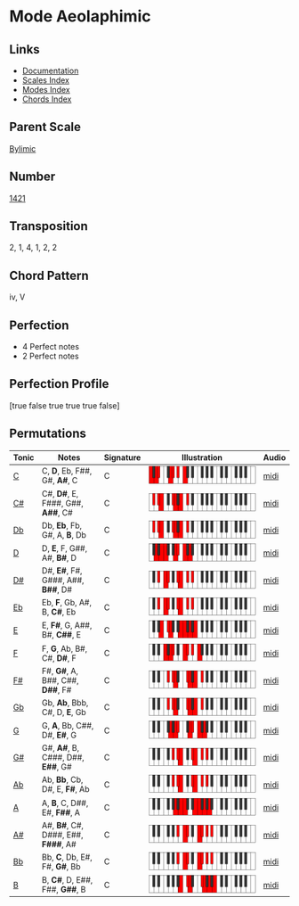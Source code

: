 # Mode Aeolaphimic

## Links

- [Documentation](README.md)
- [Scales Index](Scales.md)
- [Modes Index](Modes.md)
- [Chords Index](Chords.md)

## Parent Scale

[Bylimic](ScaleBylimic.md)

## Number

[1421](https://ianring.com/musictheory/scales/1421)

## Transposition

2, 1, 4, 1, 2, 2

## Chord Pattern

iv, V

## Perfection

- 4 Perfect notes
- 2 Perfect notes

## Perfection Profile

[true false true true true false]

## Permutations

| Tonic | Notes | Signature | Illustration | Audio |
|-------|-------|-----------|--------------|-------|
| [C](ModeCNaturalAeolaphimic.md) | C, **D**, Eb, F##, G#, **A#**, C | C | ![CNaturalAeolaphimic](ModeCNaturalAeolaphimic.png) | [midi](https://github.com/edipermadi/music/blob/main/docs/ModeCNaturalAeolaphimic.mid?raw=true) |
| [C#](ModeCSharpAeolaphimic.md) | C#, **D#**, E, F###, G##, **A##**, C# | C | ![CSharpAeolaphimic](ModeCSharpAeolaphimic.png) | [midi](https://github.com/edipermadi/music/blob/main/docs/ModeCSharpAeolaphimic.mid?raw=true) |
| [Db](ModeDFlatAeolaphimic.md) | Db, **Eb**, Fb, G#, A, **B**, Db | C | ![DFlatAeolaphimic](ModeDFlatAeolaphimic.png) | [midi](https://github.com/edipermadi/music/blob/main/docs/ModeDFlatAeolaphimic.mid?raw=true) |
| [D](ModeDNaturalAeolaphimic.md) | D, **E**, F, G##, A#, **B#**, D | C | ![DNaturalAeolaphimic](ModeDNaturalAeolaphimic.png) | [midi](https://github.com/edipermadi/music/blob/main/docs/ModeDNaturalAeolaphimic.mid?raw=true) |
| [D#](ModeDSharpAeolaphimic.md) | D#, **E#**, F#, G###, A##, **B##**, D# | C | ![DSharpAeolaphimic](ModeDSharpAeolaphimic.png) | [midi](https://github.com/edipermadi/music/blob/main/docs/ModeDSharpAeolaphimic.mid?raw=true) |
| [Eb](ModeEFlatAeolaphimic.md) | Eb, **F**, Gb, A#, B, **C#**, Eb | C | ![EFlatAeolaphimic](ModeEFlatAeolaphimic.png) | [midi](https://github.com/edipermadi/music/blob/main/docs/ModeEFlatAeolaphimic.mid?raw=true) |
| [E](ModeENaturalAeolaphimic.md) | E, **F#**, G, A##, B#, **C##**, E | C | ![ENaturalAeolaphimic](ModeENaturalAeolaphimic.png) | [midi](https://github.com/edipermadi/music/blob/main/docs/ModeENaturalAeolaphimic.mid?raw=true) |
| [F](ModeFNaturalAeolaphimic.md) | F, **G**, Ab, B#, C#, **D#**, F | C | ![FNaturalAeolaphimic](ModeFNaturalAeolaphimic.png) | [midi](https://github.com/edipermadi/music/blob/main/docs/ModeFNaturalAeolaphimic.mid?raw=true) |
| [F#](ModeFSharpAeolaphimic.md) | F#, **G#**, A, B##, C##, **D##**, F# | C | ![FSharpAeolaphimic](ModeFSharpAeolaphimic.png) | [midi](https://github.com/edipermadi/music/blob/main/docs/ModeFSharpAeolaphimic.mid?raw=true) |
| [Gb](ModeGFlatAeolaphimic.md) | Gb, **Ab**, Bbb, C#, D, **E**, Gb | C | ![GFlatAeolaphimic](ModeGFlatAeolaphimic.png) | [midi](https://github.com/edipermadi/music/blob/main/docs/ModeGFlatAeolaphimic.mid?raw=true) |
| [G](ModeGNaturalAeolaphimic.md) | G, **A**, Bb, C##, D#, **E#**, G | C | ![GNaturalAeolaphimic](ModeGNaturalAeolaphimic.png) | [midi](https://github.com/edipermadi/music/blob/main/docs/ModeGNaturalAeolaphimic.mid?raw=true) |
| [G#](ModeGSharpAeolaphimic.md) | G#, **A#**, B, C###, D##, **E##**, G# | C | ![GSharpAeolaphimic](ModeGSharpAeolaphimic.png) | [midi](https://github.com/edipermadi/music/blob/main/docs/ModeGSharpAeolaphimic.mid?raw=true) |
| [Ab](ModeAFlatAeolaphimic.md) | Ab, **Bb**, Cb, D#, E, **F#**, Ab | C | ![AFlatAeolaphimic](ModeAFlatAeolaphimic.png) | [midi](https://github.com/edipermadi/music/blob/main/docs/ModeAFlatAeolaphimic.mid?raw=true) |
| [A](ModeANaturalAeolaphimic.md) | A, **B**, C, D##, E#, **F##**, A | C | ![ANaturalAeolaphimic](ModeANaturalAeolaphimic.png) | [midi](https://github.com/edipermadi/music/blob/main/docs/ModeANaturalAeolaphimic.mid?raw=true) |
| [A#](ModeASharpAeolaphimic.md) | A#, **B#**, C#, D###, E##, **F###**, A# | C | ![ASharpAeolaphimic](ModeASharpAeolaphimic.png) | [midi](https://github.com/edipermadi/music/blob/main/docs/ModeASharpAeolaphimic.mid?raw=true) |
| [Bb](ModeBFlatAeolaphimic.md) | Bb, **C**, Db, E#, F#, **G#**, Bb | C | ![BFlatAeolaphimic](ModeBFlatAeolaphimic.png) | [midi](https://github.com/edipermadi/music/blob/main/docs/ModeBFlatAeolaphimic.mid?raw=true) |
| [B](ModeBNaturalAeolaphimic.md) | B, **C#**, D, E##, F##, **G##**, B | C | ![BNaturalAeolaphimic](ModeBNaturalAeolaphimic.png) | [midi](https://github.com/edipermadi/music/blob/main/docs/ModeBNaturalAeolaphimic.mid?raw=true) |
